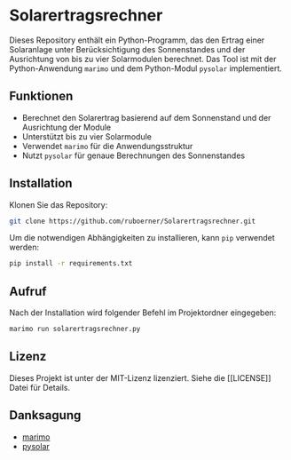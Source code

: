 # Solarertragsrechner

Dieses Repository enthält ein Python-Programm, das den Ertrag einer Solaranlage unter Berücksichtigung des Sonnenstandes und der Ausrichtung von bis zu vier Solarmodulen berechnet. Das Tool ist mit der Python-Anwendung `marimo` und dem Python-Modul `pysolar` implementiert.

## Funktionen

- Berechnet den Solarertrag basierend auf dem Sonnenstand und der Ausrichtung der Module
- Unterstützt bis zu vier Solarmodule
- Verwendet `marimo` für die Anwendungsstruktur
- Nutzt `pysolar` für genaue Berechnungen des Sonnenstandes

## Installation

Klonen Sie das Repository:

```bash
git clone https://github.com/ruboerner/Solarertragsrechner.git
```

Um die notwendigen Abhängigkeiten zu installieren, kann `pip` verwendet werden:

```bash
pip install -r requirements.txt
```

## Aufruf

Nach der Installation wird folgender Befehl im Projektordner eingegeben:

```bash
marimo run solarertragsrechner.py
```

## Lizenz

Dieses Projekt ist unter der MIT-Lizenz lizenziert. Siehe die [[LICENSE]] Datei für Details.

## Danksagung

- [marimo](https://marimo.io)
- [pysolar](https://github.com/pingswept/pysolar)

